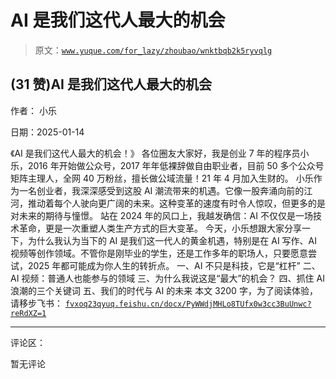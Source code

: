 # AI 是我们这代人最大的机会

> 原文：[`www.yuque.com/for_lazy/zhoubao/wnktbqb2k5ryvqlg`](https://www.yuque.com/for_lazy/zhoubao/wnktbqb2k5ryvqlg)

## (31 赞)AI 是我们这代人最大的机会

作者： 小乐

日期：2025-01-14

《AI 是我们这代人最大的机会！》
各位圈友大家好，我是创业 7 年的程序员小乐，2016 年开始做公众号，2017 年年低裸辞做自由职业者，目前 50 多个公众号矩阵主理人，全网 40 万粉丝，擅长做公域流量！21 年 4 月加入生财的。
小乐作为一名创业者，我深深感受到这股 AI 潮流带来的机遇。它像一股奔涌向前的江河，推动着每个人驶向更广阔的未来。这种变革的速度有时令人惊叹，但更多的是对未来的期待与憧憬。
站在 2024 年的风口上，我越发确信：AI 不仅仅是一场技术革命，更是一次重塑人类生产方式的巨大变革。
今天，小乐想跟大家分享一下，为什么我认为当下的 AI 是我们这一代人的黄金机遇，特别是在 AI 写作、AI 视频等创作领域。不管你是刚毕业的学生，还是工作多年的职场人，只要愿意尝试，2025 年都可能成为你人生的转折点。
一、AI 不只是科技，它是“杠杆” 二、AI 视频：普通人也能参与的领域 三、为什么我说这是“最大”的机会？ 四、抓住 AI 浪潮的三个关键词
五、我们的时代与 AI 的未来 本文 3200 字，为了阅读体验，请移步飞书： [`fvxoq23qyuq.feishu.cn/docx/PyWWdjMHLo8TUfx0w3cc3BuUnwc?reRdXZ=1`](https://fvxoq23qyuq.feishu.cn/docx/PyWWdjMHLo8TUfx0w3cc3BuUnwc?reRdXZ=1)

* * *

评论区：

暂无评论